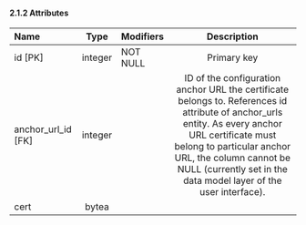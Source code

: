 #### 2.1.2 Attributes

| Name               |  Type   | Modifiers        | Description          |
|:-------------------|:-------:|:----------- |:-----------------:|
| id [PK]            | integer | NOT NULL | Primary key |
| anchor_url_id [FK] | integer |  | ID of the configuration anchor URL the certificate belongs to. References id attribute of anchor_urls entity. As every anchor URL certificate must belong to particular anchor URL, the column cannot be NULL (currently set in the data model layer of the user interface). |
| cert               |  bytea  |  |                                                                                                                                                                                                                                                                              |